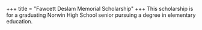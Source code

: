 +++
title = "Fawcett Deslam Memorial Scholarship"
+++
This scholarship is for a graduating Norwin High School senior pursuing a degree in elementary education.
